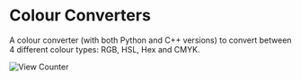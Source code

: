# Colour Converters

A colour converter (with both Python and C++ versions) to convert between 4 different colour types: RGB, HSL, Hex and CMYK.

![View Counter](https://view-counter.tobyhagan.com/?user=ShashCode2348/Colour-Converters)
